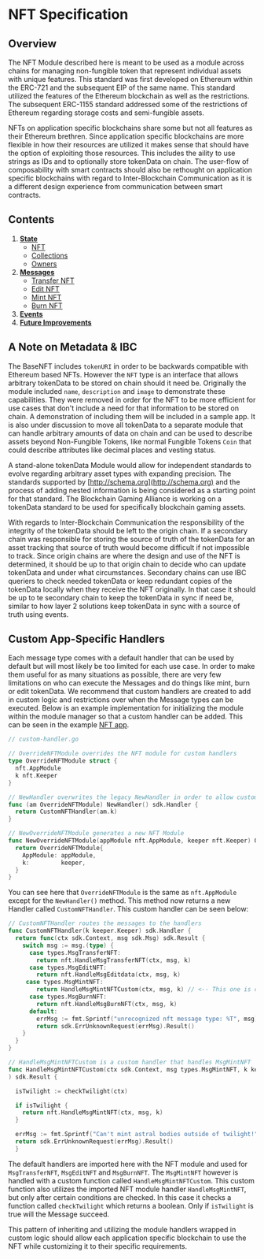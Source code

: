 # NFT Specification

## Overview

The NFT Module described here is meant to be used as a module across chains for managing non-fungible token that represent individual assets with unique features. This standard was first developed on Ethereum within the ERC-721 and the subsequent EIP of the same name. This standard utilized the features of the Ethereum blockchain as well as the restrictions. The subsequent ERC-1155 standard addressed some of the restrictions of Ethereum regarding storage costs and semi-fungible assets.

NFTs on application specific blockchains share some but not all features as their Ethereum brethren. Since application specific blockchains are more flexible in how their resources are utilized it makes sense that should have the option of exploiting those resources. This includes the aility to use strings as IDs and to optionally store tokenData on chain. The user-flow of composability with smart contracts should also be rethought on application specific blockchains with regard to Inter-Blockchain Communication as it is a different design experience from communication between smart contracts.

## Contents

1. **[State](./01_state.md)**
   - [NFT](./01_state.md#NFT)
   - [Collections](./01_state.md#collections)
   - [Owners](./01_state.md#owners)
2. **[Messages](./02_messages.md)**
   - [Transfer NFT](./02_messages.md#MsgTransferNFT)
   - [Edit NFT](./02_messages.md#MsgEditNFT)
   - [Mint NFT](./02_messages.md#MsgMintNFT)
   - [Burn NFT](./02_messages.md#MsgBurnNFT)
3. **[Events](./03_events.md)**
4. **[Future Improvements](./04_future_improvements.md)**

## A Note on Metadata & IBC

The BaseNFT includes `tokenURI` in order to be backwards compatible with Ethereum based NFTs. However the `NFT` type is an interface that allows arbitrary tokenData to be stored on chain should it need be. Originally the module included `name`, `description` and `image` to demonstrate these capabilities. They were removed in order for the NFT to be more efficient for use cases that don't include a need for that information to be stored on chain. A demonstration of including them will be included in a sample app. It is also under discussion to move all tokenData to a separate module that can handle arbitrary amounts of data on chain and can be used to describe assets beyond Non-Fungible Tokens, like normal Fungible Tokens `Coin` that could describe attributes like decimal places and vesting status.

A stand-alone tokenData Module would allow for independent standards to evolve regarding arbitrary asset types with expanding precision. The standards supported by [http://schema.org](http://schema.org) and the process of adding nested information is being considered as a starting point for that standard. The Blockchain Gaming Alliance is working on a tokenData standard to be used for specifically blockchain gaming assets.

With regards to Inter-Blockchain Communication the responsibility of the integrity of the tokenData should be left to the origin chain. If a secondary chain was responsible for storing the source of truth of the tokenData for an asset tracking that source of truth would become difficult if not impossible to track. Since origin chains are where the design and use of the NFT is determined, it should be up to that origin chain to decide who can update tokenData and under what circumstances. Secondary chains can use IBC queriers to check needed tokenData or keep redundant copies of the tokenData locally when they receive the NFT originally. In that case it should be up to te secondary chain to keep the tokenData in sync if need be, similar to how layer 2 solutions keep tokenData in sync with a source of truth using events.

## Custom App-Specific Handlers

Each message type comes with a default handler that can be used by default but will most likely be too limited for each use case. In order to make them useful for as many situations as possible, there are very few limitations on who can execute the Messages and do things like mint, burn or edit tokenData. We recommend that custom handlers are created to add in custom logic and restrictions over when the Message types can be executed. Below is an example implementation for initializing the module within the module manager so that a custom handler can be added. This can be seen in the example [NFT app](https://github.com/okwme/cosmos-nft).

```go
// custom-handler.go

// OverrideNFTModule overrides the NFT module for custom handlers
type OverrideNFTModule struct {
  nft.AppModule
  k nft.Keeper
}

// NewHandler overwrites the legacy NewHandler in order to allow custom logic for handling the messages
func (am OverrideNFTModule) NewHandler() sdk.Handler {
  return CustomNFTHandler(am.k)
}

// NewOverrideNFTModule generates a new NFT Module
func NewOverrideNFTModule(appModule nft.AppModule, keeper nft.Keeper) OverrideNFTModule {
  return OverrideNFTModule{
    AppModule: appModule,
    k:         keeper,
  }
}
```

You can see here that `OverrideNFTModule` is the same as `nft.AppModule` except for the `NewHandler()` method. This method now returns a new Handler called `CustomNFTHandler`. This custom handler can be seen below:

```go
// CustomNFTHandler routes the messages to the handlers
func CustomNFTHandler(k keeper.Keeper) sdk.Handler {
  return func(ctx sdk.Context, msg sdk.Msg) sdk.Result {
    switch msg := msg.(type) {
      case types.MsgTransferNFT:
        return nft.HandleMsgTransferNFT(ctx, msg, k)
      case types.MsgEditNFT:
        return nft.HandleMsgEditdata(ctx, msg, k)
     case types.MsgMintNFT:
        return HandleMsgMintNFTCustom(ctx, msg, k) // <-- This one is custom, the others fall back onto the default
      case types.MsgBurnNFT:
        return nft.HandleMsgBurnNFT(ctx, msg, k)
      default:
        errMsg := fmt.Sprintf("unrecognized nft message type: %T", msg)
        return sdk.ErrUnknownRequest(errMsg).Result()
    }
  }
}

// HandleMsgMintNFTCustom is a custom handler that handles MsgMintNFT
func HandleMsgMintNFTCustom(ctx sdk.Context, msg types.MsgMintNFT, k keeper.Keeper,
) sdk.Result {

  isTwilight := checkTwilight(ctx)

  if isTwilight {
    return nft.HandleMsgMintNFT(ctx, msg, k)
  }

  errMsg := fmt.Sprintf("Can't mint astral bodies outside of twilight!")
  return sdk.ErrUnknownRequest(errMsg).Result()
  }
```

The default handlers are imported here with the NFT module and used for `MsgTransferNFT`, `MsgEditNFT` and `MsgBurnNFT`. The `MsgMintNFT` however is handled with a custom function called `HandleMsgMintNFTCustom`. This custom function also utilizes the imported NFT module handler `HandleMsgMintNFT`, but only after certain conditions are checked. In this case it checks a function called `checkTwilight` which returns a boolean. Only if `isTwilight` is true will the Message succeed.

This pattern of inheriting and utilizing the module handlers wrapped in custom logic should allow each application specific blockchain to use the NFT while customizing it to their specific requirements.
